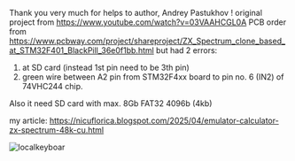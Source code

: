 Thank you very much for helps to author, Andrey Pastukhov !
original project from 
https://www.youtube.com/watch?v=03VAAHCGL0A 
PCB order from https://www.pcbway.com/project/shareproject/ZX_Spectrum_clone_based_at_STM32F401_BlackPill_36e0f1bb.html but had 2 errors:
1) at SD card (instead 1st pin need to be 3th pin)
2) green wire between A2 pin from STM32F4xx board to pin no. 6 (IN2) of 74VHC244 chip.

Also it need SD card with max. 8Gb FAT32 4096b (4kb)

my article: https://nicuflorica.blogspot.com/2025/04/emulator-calculator-zx-spectrum-48k-cu.html


![localkeyboar](https://blogger.googleusercontent.com/img/b/R29vZ2xl/AVvXsEjDQx804nvUsvss8cWJmY9N4gRaRRjgR5vrmV7Ylq8lUN4BcdjEIhHRFOSt6lTx-1mymLszYMWUKYjqHQ-4QrQHIYg9MbazrtKEi9Lo-Uq9Cey9yUs3WZgeNlKmxu_T39ZWvutfQJYlOq6UYx9fLJnEuFlO_zGInfoOEsBJVQP10zfFUeZyoIkVMwhdrhij/w200-h150/ZXclona_STM32F411_00.jpg)
